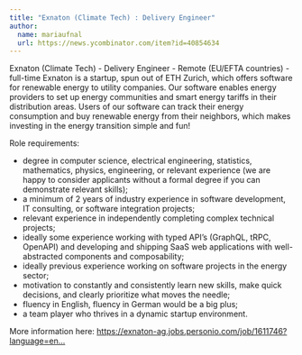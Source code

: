 ```yaml
---
title: "Exnaton (Climate Tech) : Delivery Engineer"
author:
  name: mariaufnal
  url: https://news.ycombinator.com/item?id=40854634
---
```

Exnaton (Climate Tech) - Delivery Engineer - Remote (EU&#x2F;EFTA countries) - full-time
Exnaton is a startup, spun out of ETH Zurich, which offers software for renewable energy to utility companies. Our software enables energy providers to set up energy communities and smart energy tariffs in their distribution areas. Users of our software can track their energy consumption and buy renewable energy from their neighbors, which makes investing in the energy transition simple and fun!

Role requirements: 
- degree in computer science, electrical engineering, statistics, mathematics, physics, engineering, or relevant experience (we are happy to consider applicants without a formal degree if you can demonstrate relevant skills);
- a minimum of 2 years of industry experience in software development, IT consulting, or software integration projects;
- relevant experience in independently completing complex technical projects;
- ideally some experience working with typed API’s (GraphQL, tRPC, OpenAPI) and developing and shipping SaaS web applications with well-abstracted components and composability;
- ideally previous experience working on software projects in the energy sector;
- motivation to constantly and consistently learn new skills, make quick decisions, and clearly prioritize what moves the needle;
- fluency in English, fluency in German would be a big plus;
- a team player who thrives in a dynamic startup environment.

More information here: <a href="https:&#x2F;&#x2F;exnaton-ag.jobs.personio.com&#x2F;job&#x2F;1611746?language=en&amp;display=en" rel="nofollow">https:&#x2F;&#x2F;exnaton-ag.jobs.personio.com&#x2F;job&#x2F;1611746?language=en...</a>
